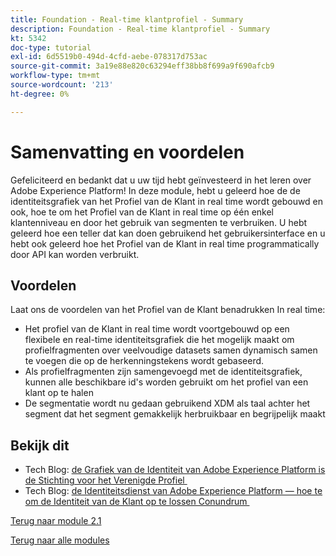 ```yaml
---
title: Foundation - Real-time klantprofiel - Summary
description: Foundation - Real-time klantprofiel - Summary
kt: 5342
doc-type: tutorial
exl-id: 6d5519b0-494d-4cfd-aebe-078317d753ac
source-git-commit: 3a19e88e820c63294eff38bb8f699a9f690afcb9
workflow-type: tm+mt
source-wordcount: '213'
ht-degree: 0%

---
```


# Samenvatting en voordelen

Gefeliciteerd en bedankt dat u uw tijd hebt geïnvesteerd in het leren over Adobe Experience Platform!
In deze module, hebt u geleerd hoe de de identiteitsgrafiek van het Profiel van de Klant in real time wordt gebouwd en ook, hoe te om het Profiel van de Klant in real time op één enkel klantenniveau en door het gebruik van segmenten te verbruiken. U hebt geleerd hoe een teller dat kan doen gebruikend het gebruikersinterface en u hebt ook geleerd hoe het Profiel van de Klant in real time programmatically door API kan worden verbruikt.

## Voordelen

Laat ons de voordelen van het Profiel van de Klant benadrukken In real time:

- Het profiel van de Klant in real time wordt voortgebouwd op een flexibele en real-time identiteitsgrafiek die het mogelijk maakt om profielfragmenten over veelvoudige datasets samen dynamisch samen te voegen die op de herkenningstekens wordt gebaseerd.
- Als profielfragmenten zijn samengevoegd met de identiteitsgrafiek, kunnen alle beschikbare id&#39;s worden gebruikt om het profiel van een klant op te halen
- De segmentatie wordt nu gedaan gebruikend XDM als taal achter het segment dat het segment gemakkelijk herbruikbaar en begrijpelijk maakt

## Bekijk dit

- Tech Blog: [&#x200B; de Grafiek van de Identiteit van Adobe Experience Platform is de Stichting voor het Verenigde Profiel &#x200B;](https://medium.com/adobetech/adobe-experience-platform-identity-graph-is-the-foundation-for-the-unified-profile-e8435d26dce7)
- Tech Blog: [&#x200B; de Identiteitsdienst van Adobe Experience Platform — hoe te om de Identiteit van de Klant op te lossen Conundrum &#x200B;](https://medium.com/adobetech/adobe-experience-platforms-identity-service-how-to-solve-the-customer-identity-conundrum-f95e22d16ea9)

[Terug naar module 2.1](./real-time-customer-profile.md)

[Terug naar alle modules](../../../overview.md)

